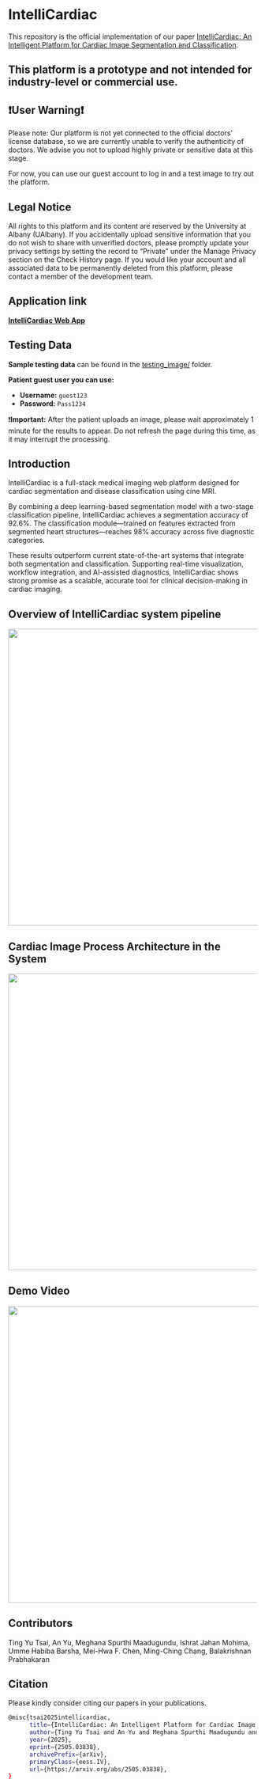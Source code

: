 # IntelliCardiac
This repository is the official implementation of our paper [IntelliCardiac: An Intelligent Platform for Cardiac Image Segmentation and Classification](https://arxiv.org/abs/2505.03838).
## This platform is a prototype and not intended for industry-level or commercial use.

## ❗️User Warning❗️
Please note: Our platform is not yet connected to the official doctors’ license database, so we are currently unable to verify the authenticity of doctors. We advise you not to upload highly private or sensitive data at this stage. 

For now, you can use our guest account to log in and a test image to try out the platform.

## Legal Notice
All rights to this platform and its content are reserved by the University at Albany (UAlbany). If you accidentally upload sensitive information that you do not wish to share with unverified doctors, please promptly update your privacy settings by setting the record to “Private” under the Manage Privacy section on the Check History page. If you would like your account and all associated data to be permanently deleted from this platform, please contact a member of the development team.

## Application link
**[IntelliCardiac Web App](https://intellicardiac.ualbany.org/)**

## Testing Data
**Sample testing data** can be found in the [testing_image/](testing_image/) folder.

**Patient guest user you can use:**  
- **Username:** `guest123`  
- **Password:** `Pass1234`

❗️**Important:** After the patient uploads an image, please wait approximately 1 minute for the results to appear. Do not refresh the page during this time, as it may interrupt the processing.

## Introduction
IntelliCardiac is a full-stack medical imaging web platform designed for cardiac segmentation and disease classification using cine MRI.

By combining a deep learning-based segmentation model with a two-stage classification pipeline, IntelliCardiac achieves a segmentation accuracy of 92.6%. The classification module—trained on features extracted from segmented heart structures—reaches 98% accuracy across five diagnostic categories.

These results outperform current state-of-the-art systems that integrate both segmentation and classification. Supporting real-time visualization, workflow integration, and AI-assisted diagnostics, IntelliCardiac shows strong promise as a scalable, accurate tool for clinical decision-making in cardiac imaging.


## Overview of IntelliCardiac system pipeline
<img src="https://github.com/user-attachments/assets/5329a135-397b-40e9-bb37-030c949b3d5d" width="600"/>

## Cardiac Image Process Architecture in the System
<img src="https://github.com/user-attachments/assets/2ed1246a-43b4-426a-8ee1-a8e42bf09200" width="600"/>

## Demo Video
<a href="https://www.youtube.com/watch?v=pIJTYQt0mTI&list=PLSQub-M9Idos0JTEIylqGn5x_ROq3BQcF" target="_blank">
  <img src="https://github.com/user-attachments/assets/da6ff659-6f2e-49ca-b586-1355a47608ec" width="600">
</a>

## Contributors
Ting Yu Tsai, An Yu, Meghana Spurthi  Maadugundu, Ishrat Jahan Mohima, Umme Habiba Barsha, Mei-Hwa F. Chen, Ming-Ching Chang, Balakrishnan Prabhakaran

## Citation
Please kindly consider citing our papers in your publications. 
```bash
@misc{tsai2025intellicardiac,
      title={IntelliCardiac: An Intelligent Platform for Cardiac Image Segmentation and Classification}, 
      author={Ting Yu Tsai and An Yu and Meghana Spurthi Maadugundu and Ishrat Jahan Mohima and Umme Habiba Barsha and Mei-Hwa F. Chen and Balakrishnan Prabhakaran and Ming-Ching Chang},
      year={2025},
      eprint={2505.03838},
      archivePrefix={arXiv},
      primaryClass={eess.IV},
      url={https://arxiv.org/abs/2505.03838}, 
}
```

